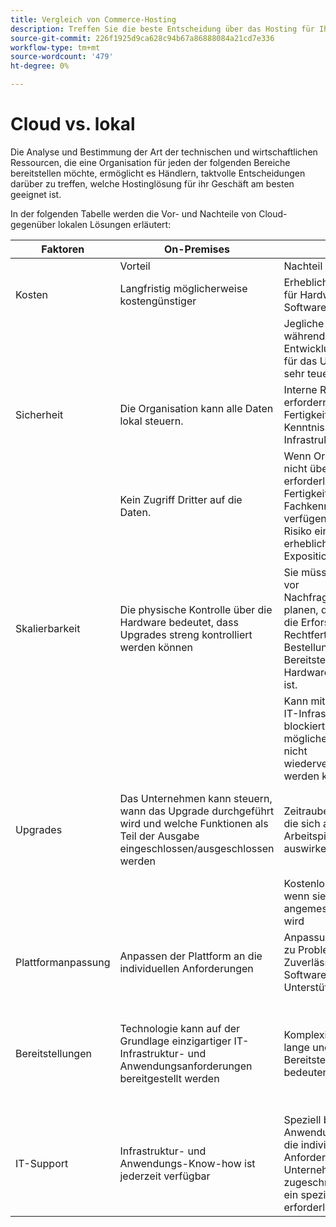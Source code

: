 ```yaml
---
title: Vergleich von Commerce-Hosting
description: Treffen Sie die beste Entscheidung über das Hosting für Ihr E-Commerce-Projekt, indem Sie sich diese Vergleichstabelle ansehen.
source-git-commit: 226f1925d9ca628c94b67a86888084a21cd7e336
workflow-type: tm+mt
source-wordcount: '479'
ht-degree: 0%

---
```



# Cloud vs. lokal

Die Analyse und Bestimmung der Art der technischen und wirtschaftlichen Ressourcen, die eine Organisation für jeden der folgenden Bereiche bereitstellen möchte, ermöglicht es Händlern, taktvolle Entscheidungen darüber zu treffen, welche Hostinglösung für ihr Geschäft am besten geeignet ist.

In der folgenden Tabelle werden die Vor- und Nachteile von Cloud- gegenüber lokalen Lösungen erläutert:

<table>
    <thead>
        <tr>
            <th>Faktoren</th>
            <th>On-Premises</th>
            <th></th>
            <th>Cloud</th>
            <th></th>
        </tr>
    </thead>
    <tbody>
        <tr>
            <td></td>
            <td>Vorteil</td>
            <td>Nachteil</td>
            <td>Vorteil</td>
            <td>Nachteil</td>
        </tr>
        <tr>
            <td>Kosten</td>
            <td>Langfristig möglicherweise kostengünstiger</td>
            <td>Erhebliche Vorkosten für Hardware und Software (cap-ex).</td>
            <td>Vorhersehbare Abonnementpreise.</td>
            <td>Eine langfristige Kostenprojektion ist erforderlich.</td>
        </tr>
        <tr>
            <td></td>
            <td></td>
            <td>Jegliche Fehler während der Entwicklung können für das Unternehmen sehr teuer sein.</td>
            <td>Die Kosten können mit Op-ex und ohne vorherige Hardware-/Softwareinvestition veranschlagt werden.</td>
            <td>Lizenzkosten können Hardwareeinsparungen reduzieren</td>
        </tr>
        <tr>
            <td>Sicherheit</td>
            <td>Die Organisation kann alle Daten lokal steuern.</td>
            <td>Interne Ressourcen erfordern spezifische Fertigkeiten und Kenntnisse der Infrastruktur.</td>
            <td>Erweiterte Datensicherheit ist für Unternehmen verfügbar und leicht zu handhaben.</td>
            <td>Aggressiv von Hackern angesprochen</td>
        </tr>
        <tr>
            <td></td>
            <td>Kein Zugriff Dritter auf die Daten.</td>
            <td>Wenn Organisationen nicht über die erforderlichen Fertigkeiten und Fachkenntnisse verfügen, besteht das Risiko einer erheblichen Exposition.</td>
            <td></td>
            <td>Auf Daten kann von Drittanbietern zugegriffen werden.</td>
        </tr>
        <tr>
            <td>Skalierbarkeit</td>
            <td>Die physische Kontrolle über die Hardware bedeutet, dass Upgrades streng kontrolliert werden können</td>
            <td>Sie müssen rechtzeitig vor Nachfrageänderungen planen, da die Zeit für die Erforschung, Rechtfertigung, Bestellung und Bereitstellung von Hardware erforderlich ist.</td>
            <td>Cloud-Ressourcen können schnell an spezifische Anforderungen angepasst werden</td>
            <td>Kosten eskalieren, wenn die Cloud-Infrastruktur nicht ordnungsgemäß verwaltet und verfolgt wird</td>
        </tr>
        <tr>
            <td></td>
            <td></td>
            <td>Kann mit überhöhter IT-Infrastruktur blockiert werden, die möglicherweise oder nicht wiederverwendet werden kann</td>
            <td></td>
            <td></td>
        </tr>
        <tr>
            <td>Upgrades</td>
            <td>Das Unternehmen kann steuern, wann das Upgrade durchgeführt wird und welche Funktionen als Teil der Ausgabe eingeschlossen/ausgeschlossen werden</td>
            <td>Zeitraubende Übung, die sich auf andere Arbeitspipelines auswirken kann</td>
            <td>Schnelle und kostengünstige Übung mit geringer Auswirkung auf andere Arbeitsströme</td>
            <td>Der SaaS-Anbieter verwaltet das Upgrade. Die Organisation kennt nicht immer die endgültige Ausgabe und die Auswirkungen auf die Site</td>
        </tr>
        <tr>
            <td></td>
            <td></td>
            <td>Kostenlose Übung, wenn sie nicht angemessen verwaltet wird</td>
            <td></td>
            <td></td>
        </tr>
        <tr>
            <td>Plattformanpassung</td>
            <td>Anpassen der Plattform an die individuellen Anforderungen</td>
            <td>Anpassungen können zu Problemen mit der Zuverlässigkeit und Software-Unterstützung führen</td>
            <td>SaaS-Plattformen sind ziemlich stabil. Updates sind iterativ und einfach zu verwalten</td>
            <td>SaaS minimiert die Fähigkeit, die Plattform zu ändern</td>
        </tr>
        <tr>
            <td>Bereitstellungen</td>
            <td>Technologie kann auf der Grundlage einzigartiger IT-Infrastruktur- und Anwendungsanforderungen bereitgestellt werden</td>
            <td>Komplexität kann lange und schwierige Bereitstellungen bedeuten</td>
            <td>SaaS ist zuverlässig und leicht auszuführen.</td>
            <td>Normalerweise wird SaaS auf einen kleinsten gemeinsamen Nenner implementiert, was manchmal zu eingeschränkter Funktionalität führen kann</td>
        </tr>
        <tr>
            <td>IT-Support</td>
            <td>Infrastruktur- und Anwendungs-Know-how ist jederzeit verfügbar</td>
            <td>Speziell bei Anwendungen, die auf die individuellen Anforderungen eines Unternehmens zugeschnitten sind, ist ein spezielles IT-Team erforderlich.</td>
            <td>Die Vorsicht bei der Größenanpassung aufgrund von Cloud-Implementierungen bedeutet, dass die IT-Unterstützung mit weniger Zeit und Aufwand mehr verwalten kann.</td>
            <td>Die Lernkurve für Cloud ist bedeutend und angemessen geschultes Personal ist teuer</td>
        </tr>
    </tbody>
</table>
